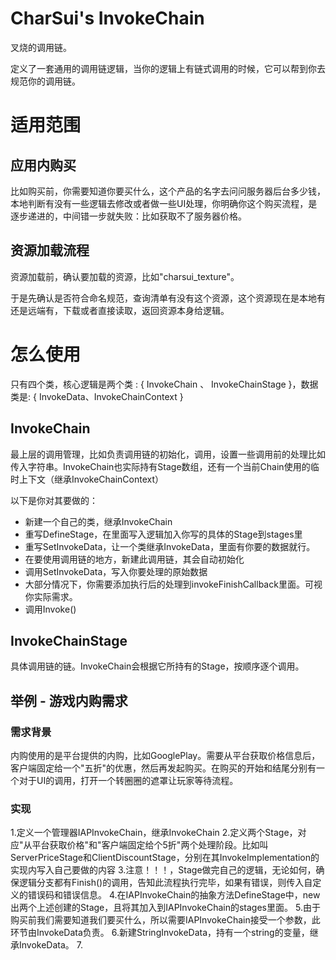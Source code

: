 # CharSui's InvokeChain

叉烧的调用链。

定义了一套通用的调用链逻辑，当你的逻辑上有链式调用的时候，它可以帮到你去规范你的调用链。

# 适用范围

## 应用内购买

比如购买前，你需要知道你要买什么，这个产品的名字去问问服务器后台多少钱，本地判断有没有一些逻辑去修改或者做一些UI处理，你明确你这个购买流程，是逐步递进的，中间错一步就失败：比如获取不了服务器价格。

## 资源加载流程

资源加载前，确认要加载的资源，比如"charsui_texture"。

于是先确认是否符合命名规范，查询清单有没有这个资源，这个资源现在是本地有还是远端有，下载或者直接读取，返回资源本身给逻辑。

# 怎么使用

只有四个类，核心逻辑是两个类 : { InvokeChain 、 InvokeChainStage }，数据类是: { InvokeData、InvokeChainContext }

## InvokeChain 

最上层的调用管理，比如负责调用链的初始化，调用，设置一些调用前的处理比如传入字符串。InvokeChain也实际持有Stage数组，还有一个当前Chain使用的临时上下文（继承InvokeChainContext）

以下是你对其要做的：

- 新建一个自己的类，继承InvokeChain
- 重写DefineStage，在里面写入逻辑加入你写的具体的Stage到stages里
- 重写SetInvokeData，让一个类继承InvokeData，里面有你要的数据就行。
- 在要使用调用链的地方，新建此调用链，其会自动初始化
- 调用SetInvokeData，写入你要处理的原始数据
- 大部分情况下，你需要添加执行后的处理到invokeFinishCallback里面。可视你实际需求。
- 调用Invoke()

## InvokeChainStage 

具体调用链的链。InvokeChain会根据它所持有的Stage，按顺序逐个调用。



## 举例 - 游戏内购需求

### 需求背景

内购使用的是平台提供的内购，比如GooglePlay。需要从平台获取价格信息后，客户端固定给一个"五折"的优惠，然后再发起购买。在购买的开始和结尾分别有一个对于UI的调用，打开一个转圈圈的遮罩让玩家等待流程。

### 实现

1.定义一个管理器IAPInvokeChain，继承InvokeChain
2.定义两个Stage，对应"从平台获取价格"和"客户端固定给个5折"两个处理阶段。比如叫ServerPriceStage和ClientDiscountStage，分别在其InvokeImplementation的实现内写入自己要做的内容
3.注意！！！，Stage做完自己的逻辑，无论如何，确保逻辑分支都有Finish()的调用，告知此流程执行完毕，如果有错误，则传入自定义的错误码和错误信息。
4.在IAPInvokeChain的抽象方法DefineStage中，new出两个上述创建的Stage，且将其加入到IAPInvokeChain的stages里面。
5.由于购买前我们需要知道我们要买什么，所以需要IAPInvokeChain接受一个参数，此环节由InvokeData负责。
6.新建StringInvokeData，持有一个string的变量，继承InvokeData。
7.